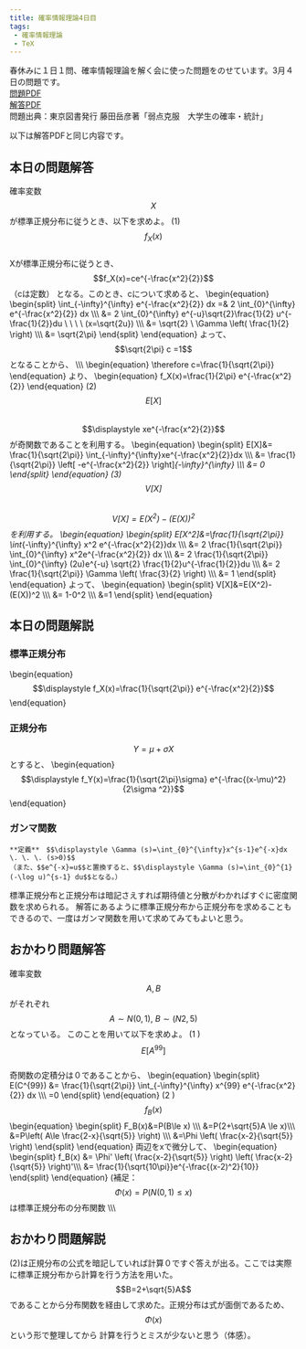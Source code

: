 ```yaml
---
title: 確率情報理論4日目
tags: 
 - 確率情報理論
 - TeX
---
```


春休みに１日１問、確率情報理論を解く会に使った問題をのせています。3月４日の問題です。  
[問題PDF](https://marbou090.github.io/MyBlog/folder/sec04.pdf)  
[解答PDF](https://marbou090.github.io/MyBlog/folder/ans04.pdf)  
問題出典：東京図書発行 藤田岳彦著「弱点克服　大学生の確率・統計」  

以下は解答PDFと同じ内容です。

## 本日の問題解答
確率変数$$X$$が標準正規分布に従うとき、以下を求めよ。
(1) $$f_X(x)$$  
   Xが標準正規分布に従うとき、$$f_X(x)=ce^{-\frac{x^2}{2}}$$（cは定数）
   となる。このとき、cについて求めると、
   \begin{equation}
     \begin{split}
       \int_{-\infty}^{\infty} e^{-\frac{x^2}{2}} dx =& 2 \int_{0}^{\infty} e^{-\frac{x^2}{2}} dx \\\\\\
        &= 2 \int_{0}^{\infty} e^{-u}\sqrt{2}\frac{1}{2} u^{-\frac{1}{2}}du \ \ \ \  (x=\sqrt{2u}) \\\\\\
        &= \sqrt{2} \  \Gamma \left( \frac{1}{2} \right) \\\\\\
        &= \sqrt{2\pi}
     \end{split}
   \end{equation}
   よって、$$\sqrt{2\pi} c =1$$となることから、 \\\\\\
   \begin{equation}
   \therefore c=\frac{1}{\sqrt{2\pi}}
   \end{equation}
  より、
   \begin{equation}
    f_X(x)=\frac{1}{2\pi} e^{-\frac{x^2}{2}}
   \end{equation}
(2) $$E[X]$$  
  $$\displaystyle xe^{-\frac{x^2}{2}}$$が奇関数であることを利用する。
  \begin{equation}
    \begin{split}
      E[X]&= \frac{1}{\sqrt{2\pi}} \int_{-\infty}^{\infty}xe^{-\frac{x^2}{2}}dx \\\\\\
      &= \frac{1}{\sqrt{2\pi}} \left[ -e^{-\frac{x^2}{2}} \right]_{-\infty}^{\infty} \\\\\\
      &= 0
    \end{split}
  \end{equation} 
(3) $$V[X]$$  
  $$V[X]=E(X^2)-(E(X))^2$$を利用する。 
  \begin{equation}
    \begin{split}
      E[X^2]&=\frac{1}{\sqrt{2\pi}} \int_{-\infty}^{\infty} x^2 e^{-\frac{x^2}{2}}dx \\\\\\
      &= 2 \frac{1}{\sqrt{2\pi}} \int_{0}^{\infty} x^2e^{-\frac{x^2}{2}} dx \\\\\\
      &= 2 \frac{1}{\sqrt{2\pi}} \int_{0}^{\infty} (2u)e^{-u} \sqrt{2} \frac{1}{2}u^{-\frac{1}{2}}du \\\\\\
      &= 2 \frac{1}{\sqrt{2\pi}} \Gamma \left( \frac{3}{2} \right) \\\\\\
      &= 1
    \end{split}
  \end{equation}
  よって、
  \begin{equation}
    \begin{split}
      V[X]&=E(X^2)-(E(X))^2 \\\\\\
      &= 1-0^2 \\\\\\
      &=1 
    \end{split}
  \end{equation}

## 本日の問題解説
### 標準正規分布
\begin{equation}
    $$\displaystyle f_X(x)=\frac{1}{\sqrt{2\pi}} e^{-\frac{x^2}{2}}$$
\end{equation}

### 正規分布
  $$Y=\mu + \sigma X$$とすると、
  \begin{equation}
    $$\displaystyle f_Y(x)=\frac{1}{\sqrt{2\pi}\sigma} e^{-\frac{(x-\mu)^2}{2\sigma ^2}}$$
  \end{equation}

### ガンマ関数
    **定義**　$$\displaystyle \Gamma (s)=\int_{0}^{\infty}x^{s-1}e^{-x}dx \. \. \. (s>0)$$  
    （また、$$e^{-x}=u$$と置換すると、$$\displaystyle \Gamma (s)=\int_{0}^{1}(-\log u)^{s-1} du$$となる。）

 標準正規分布と正規分布は暗記さえすれば期待値と分散がわかればすぐに密度関数を求められる。
 解答にあるように標準正規分布から正規分布を求めることもできるので、一度はガンマ関数を用いて求めてみてもよいと思う。
  

## おかわり問題解答
確率変数$$A,B$$がそれぞれ$$A\sim N(0,1),~B\sim (N2,5)$$となっている。
このことを用いて以下を求めよ。
(1 )$$E[A^{99}]$$  
  奇関数の定積分は０であることから、 
  \begin{equation}
    \begin{split}
      E(C^{99}) &= \frac{1}{\sqrt{2\pi}} \int_{-\infty}^{\infty} x^{99} e^{-\frac{x^2}{2}} dx \\\\\\
      =0
    \end{split}
  \end{equation} 
(2 )$$f_B(x)$$
   \begin{equation}
     \begin{split}
       F_B(x)&=P(B\le x) \\\\\\
       &=P(2+\sqrt{5}A \le x)\\\\\\
       &=P\left( A\le \frac{2-x}{\sqrt{5}} \right) \\\\\\
       &=\Phi \left( \frac{x-2}{\sqrt{5}} \right) 
     \end{split}
   \end{equation}
   両辺をxで微分して、
   \begin{equation}
     \begin{split}
       f_B(x) &= \Phi' \left( \frac{x-2}{\sqrt{5}} \right) \left( \frac{x-2}{\sqrt{5}} \right)'\\\\\\
       &= \frac{1}{\sqrt{10\pi}}e^{-\frac{(x-2)^2}{10}}
     \end{split}
   \end{equation}
   (補足：$$\Phi (x)=P(N(0,1)\le x)$$は標準正規分布の分布関数 \\\\\\ 

## おかわり問題解説
(2)は正規分布の公式を暗記していれば計算０ですぐ答えが出る。ここでは実際に標準正規分布から計算を行う方法を用いた。
$$B=2+\sqrt{5}A$$であることから分布関数を経由して求めた。正規分布は式が面倒であるため、$$\Phi (x)$$という形で整理してから
計算を行うとミスが少ないと思う（体感）。
